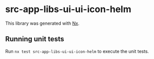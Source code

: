 # src-app-libs-ui-ui-icon-helm

This library was generated with [Nx](https://nx.dev).


## Running unit tests

Run `nx test src-app-libs-ui-ui-icon-helm` to execute the unit tests.

